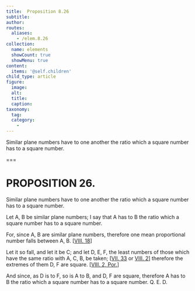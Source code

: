 ```yaml
---
title:  Proposition 8.26
subtitle: 
author:
routes:
  aliases:
    - /elem.8.26
collection:
  name: elements
  showCount: true
  showMenu: true
content:
  items: '@self.children'
child_type: article
figure:
  image:
  alt:
  title:
  caption:
taxonomy:
  tag:
  category:
    - 
---
```


<p>
       <hi rend="ital">Similar plane numbers have to one another the ratio which a square number has to a square number.</hi>
      </p>

===

<h1>PROPOSITION 26.</h1>
<p>
       <span class="ital">Similar plane numbers have to one another the ratio which a square number has to a square number.</span>
      </p>

<p>Let <span class="ital">A</span>, <span class="ital">B</span> be similar plane numbers; I say that <span class="ital">A</span> has to <span class="ital">B</span> the ratio which a square number has to a square number. 
      </p>

<p>For, since <span class="ital">A</span>, <span class="ital">B</span> are similar plane numbers, therefore one mean proportional number falls between <span class="ital">A</span>, <span class="ital">B</span>. [<a href="/elem.8.18">VIII. 18</a>] <pb n="382"/></p>

<p>Let it so fall, and let it be <span class="ital">C</span>; and let <span class="ital">D</span>, <span class="ital">E</span>, <span class="ital">F</span>, the least numbers of those which have the same ratio with <span class="ital">A</span>, <span class="ital">C</span>, <span class="ital">B</span>, be taken; [<a href="/elem.7.33">VII. 33</a> or <a href="/elem.8.2">VIII. 2</a>] therefore the extremes of them <span class="ital">D</span>, <span class="ital">F</span> are square. [<a href="/elem.8.2.p.1">VIII. 2, Por.</a>] </p>

<p>And since, as <span class="ital">D</span> is to <span class="ital">F</span>, so is <span class="ital">A</span> to <span class="ital">B</span>, and <span class="ital">D</span>, <span class="ital">F</span> are square, therefore <span class="ital">A</span> has to <span class="ital">B</span> the ratio which a square number has to a square number. Q. E. D.</p>
